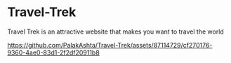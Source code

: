 # Travel-Trek
Travel Trek is an attractive website that makes you want to travel the world




https://github.com/PalakAshta/Travel-Trek/assets/87114729/cf270176-9360-4ae0-83d1-2f2df20911b8


